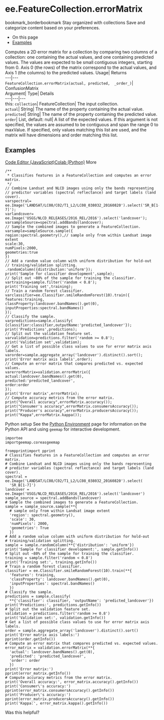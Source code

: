  
#  ee.FeatureCollection.errorMatrix
bookmark_borderbookmark Stay organized with collections  Save and categorize content based on your preferences.
  * On this page
  * [Examples](https://developers.google.com/earth-engine/apidocs/ee-featurecollection-errormatrix#examples)


Computes a 2D error matrix for a collection by comparing two columns of a collection: one containing the actual values, and one containing predicted values. The values are expected to be small contiguous integers, starting from 0. Axis 0 (the rows) of the matrix correspond to the actual values, and Axis 1 (the columns) to the predicted values. 
Usage| Returns  
---|---  
`FeatureCollection.errorMatrix(actual, predicted,  _order_)`| ConfusionMatrix  
Argument| Type| Details  
---|---|---  
this: `collection`| FeatureCollection| The input collection.  
`actual`| String| The name of the property containing the actual value.  
`predicted`| String| The name of the property containing the predicted value.  
`order`| List, default: null| A list of the expected values. If this argument is not specified, the values are assumed to be contiguous and span the range 0 to maxValue. If specified, only values matching this list are used, and the matrix will have dimensions and order matching this list.  
## Examples
[Code Editor (JavaScript)](https://developers.google.com/earth-engine/apidocs/ee-featurecollection-errormatrix#code-editor-javascript-sample)[Colab (Python)](https://developers.google.com/earth-engine/apidocs/ee-featurecollection-errormatrix#colab-python-sample) More
```
/**
 * Classifies features in a FeatureCollection and computes an error matrix.
 */
// Combine Landsat and NLCD images using only the bands representing
// predictor variables (spectral reflectance) and target labels (land cover).
varspectral=
ee.Image('LANDSAT/LC08/C02/T1_L2/LC08_038032_20160820').select('SR_B[1-7]');
varlandcover=
ee.Image('USGS/NLCD_RELEASES/2016_REL/2016').select('landcover');
varsampleSource=spectral.addBands(landcover);
// Sample the combined images to generate a FeatureCollection.
varsample=sampleSource.sample({
region:spectral.geometry(),// sample only from within Landsat image extent
scale:30,
numPixels:2000,
geometries:true
})
// Add a random value column with uniform distribution for hold-out
// training/validation splitting.
.randomColumn({distribution:'uniform'});
print('Sample for classifier development',sample);
// Split out ~80% of the sample for training the classifier.
vartraining=sample.filter('random < 0.8');
print('Training set',training);
// Train a random forest classifier.
varclassifier=ee.Classifier.smileRandomForest(10).train({
features:training,
classProperty:landcover.bandNames().get(0),
inputProperties:spectral.bandNames()
});
// Classify the sample.
varpredictions=sample.classify(
{classifier:classifier,outputName:'predicted_landcover'});
print('Predictions',predictions);
// Split out the validation feature set.
varvalidation=predictions.filter('random >= 0.8');
print('Validation set',validation);
// Get a list of possible class values to use for error matrix axis labels.
varorder=sample.aggregate_array('landcover').distinct().sort();
print('Error matrix axis labels',order);
// Compute an error matrix that compares predicted vs. expected values.
varerrorMatrix=validation.errorMatrix({
actual:landcover.bandNames().get(0),
predicted:'predicted_landcover',
order:order
});
print('Error matrix',errorMatrix);
// Compute accuracy metrics from the error matrix.
print("Overall accuracy",errorMatrix.accuracy());
print("Consumer's accuracy",errorMatrix.consumersAccuracy());
print("Producer's accuracy",errorMatrix.producersAccuracy());
print("Kappa",errorMatrix.kappa());
```
Python setup
See the [ Python Environment](https://developers.google.com/earth-engine/guides/python_install) page for information on the Python API and using `geemap` for interactive development.
```
importee
importgeemap.coreasgeemap
```
```
frompprintimport pprint
# Classifies features in a FeatureCollection and computes an error matrix.
# Combine Landsat and NLCD images using only the bands representing
# predictor variables (spectral reflectance) and target labels (land cover).
spectral = ee.Image('LANDSAT/LC08/C02/T1_L2/LC08_038032_20160820').select(
  'SR_B[1-7]')
landcover = ee.Image('USGS/NLCD_RELEASES/2016_REL/2016').select('landcover')
sample_source = spectral.addBands(landcover)
# Sample the combined images to generate a FeatureCollection.
sample = sample_source.sample(**{
  # sample only from within Landsat image extent
  'region': spectral.geometry(),
  'scale': 30,
  'numPixels': 2000,
  'geometries': True
  })
# Add a random value column with uniform distribution for hold-out
# training/validation splitting.
sample = sample.randomColumn(**{'distribution': 'uniform'})
print('Sample for classifier development:', sample.getInfo())
# Split out ~80% of the sample for training the classifier.
training = sample.filter('random < 0.8')
print('Training set:', training.getInfo())
# Train a random forest classifier.
classifier = ee.Classifier.smileRandomForest(10).train(**{
  'features': training,
  'classProperty': landcover.bandNames().get(0),
  'inputProperties': spectral.bandNames()
  })
# Classify the sample.
predictions = sample.classify(
  **{'classifier': classifier, 'outputName': 'predicted_landcover'})
print('Predictions:', predictions.getInfo())
# Split out the validation feature set.
validation = predictions.filter('random >= 0.8')
print('Validation set:', validation.getInfo())
# Get a list of possible class values to use for error matrix axis labels.
order = sample.aggregate_array('landcover').distinct().sort()
print('Error matrix axis labels:')
pprint(order.getInfo())
# Compute an error matrix that compares predicted vs. expected values.
error_matrix = validation.errorMatrix(**{
  'actual': landcover.bandNames().get(0),
  'predicted': 'predicted_landcover',
  'order': order
  })
print('Error matrix:')
pprint(error_matrix.getInfo())
# Compute accuracy metrics from the error matrix.
print('Overall accuracy:', error_matrix.accuracy().getInfo())
print('Consumer\'s accuracy:')
pprint(error_matrix.consumersAccuracy().getInfo())
print('Producer\'s accuracy:')
pprint(error_matrix.producersAccuracy().getInfo())
print('Kappa:', error_matrix.kappa().getInfo())
```

Was this helpful?
